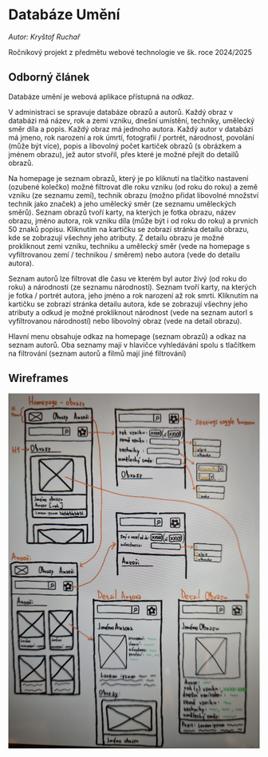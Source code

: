 # Databáze Umění 
*Autor: Kryštof Ruchař*

Ročníkový projekt z předmětu webové technologie ve šk. roce 2024/2025

## Odborný článek
Databáze umění je webová aplikace přístupná na *odkaz*.

V administraci se spravuje databáze obrazů a autorů. Každý obraz v databázi má název, rok a zemi vzniku, dnešní umístění, techniky, umělecký směr díla a popis. Každý obraz má jednoho autora. Každý autor v databázi má jmeno, rok narození a rok úmrtí, fotografii / portrét, národnost, povolání (může být více), popis a libovolný počet kartiček obrazů (s obrázkem a jménem obrazu), jež autor stvořil, přes které je možné přejít do detailů obrazů.

Na homepage je seznam obrazů, který je po kliknutí na tlačítko nastavení (ozubené kolečko) možné filtrovat dle roku vzniku (od roku do roku) a země vzniku (ze seznamu zemí), technik obrazu (možno přidat libovolné množství technik jako značek) a jeho umělecký směr (ze seznamu uměleckých směrů). Seznam obrazů tvoří karty, na kterých je fotka obrazu, název obrazu, jméno autora, rok vzniku díla (může být i od roku do roku) a prvních 50 znaků popisu. Kliknutím na kartičku se zobrazí stránka detailu obrazu, kde se zobrazují všechny jeho atributy. Z detailu obrazu je možné prokliknout zemi vzniku, techniku a umělecký směr (vede na homepage s vyfiltrovanou zemí / technikou / směrem) nebo autora (vede do detailu autora). 

Seznam autorů lze filtrovat dle času ve kterém byl autor živý (od roku do roku) a národnosti (ze seznamu národností). Seznam tvoří karty, na kterých je fotka / portrét autora, jeho jméno a rok narození až rok smrti. Kliknutím na kartičku se zobrazí stránka detailu autora, kde se zobrazují všechny jeho atributy a odkud je možné prokliknout národnost (vede na seznam autorl s vyfiltrovanou národností) nebo libovolný obraz (vede na detail obrazu).

Hlavní menu obsahuje odkaz na homepage (seznam obrazů) a odkaz na seznam autorů. Oba seznamy mají v hlavičce vyhledávání spolu s tlačítkem na filtrování (seznam autorů a filmů mají jiné filtrování)

## Wireframes
![Wireframe](https://github.com/gyarab/2024_wt_prj_ruchar/blob/main/Wireframe.jpg)
